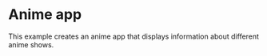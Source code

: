 # Anime app

This example creates an anime app that displays information about different anime shows.
